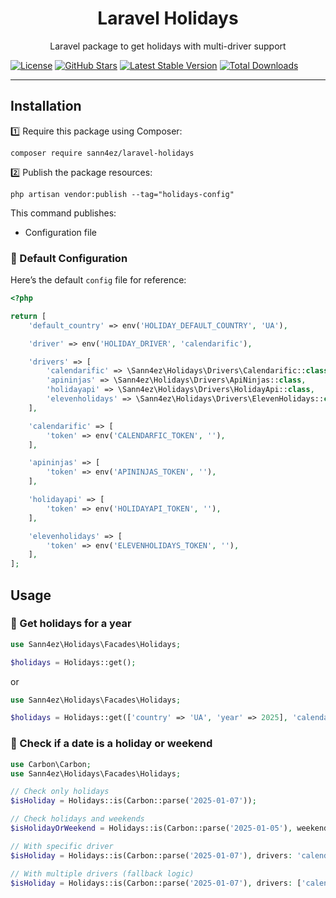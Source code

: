 <h1 align="center">Laravel Holidays</h1>

<p align="center">
Laravel package to get holidays with multi-driver support
</p>

[![License](https://img.shields.io/packagist/l/sann4ez/laravel-holidays.svg?style=for-the-badge)](https://packagist.org/packages/sann4ez/laravel-holidays)
[![GitHub Stars](https://img.shields.io/github/stars/sann4ez/laravel-holidays.svg?style=for-the-badge)](https://github.com/sann4ez/laravel-holidays)
[![Latest Stable Version](https://img.shields.io/packagist/v/sann4ez/laravel-holidays.svg?style=for-the-badge)](https://packagist.org/packages/sann4ez/laravel-holidays)
[![Total Downloads](https://img.shields.io/packagist/dt/sann4ez/laravel-holidays.svg?style=for-the-badge)](https://packagist.org/packages/sann4ez/laravel-holidays)

---

## Installation

1️⃣ Require this package using Composer:
```shell  
composer require sann4ez/laravel-holidays
```

2️⃣ Publish the package resources:
```shell  
php artisan vendor:publish --tag="holidays-config"
```

This command publishes:
- Configuration file

### 🔧 Default Configuration

Here’s the default `config` file for reference:
```php
<?php

return [
    'default_country' => env('HOLIDAY_DEFAULT_COUNTRY', 'UA'),

    'driver' => env('HOLIDAY_DRIVER', 'calendarific'),

    'drivers' => [
        'calendarific' => \Sann4ez\Holidays\Drivers\Calendarific::class,
        'apininjas' => \Sann4ez\Holidays\Drivers\ApiNinjas::class,              // У безкоштовному плані не можна вказувати рік, по дефолту поточний
        'holidayapi' => \Sann4ez\Holidays\Drivers\HolidayApi::class,            // Немає поточного року у безкоштовному плані
        'elevenholidays' => \Sann4ez\Holidays\Drivers\ElevenHolidays::class,
    ],

    'calendarific' => [
        'token' => env('CALENDARFIC_TOKEN', ''),
    ],

    'apininjas' => [
        'token' => env('APININJAS_TOKEN', ''),
    ],

    'holidayapi' => [
        'token' => env('HOLIDAYAPI_TOKEN', ''),
    ],

    'elevenholidays' => [
        'token' => env('ELEVENHOLIDAYS_TOKEN', ''),
    ],
];
```

## Usage

### 📝 Get holidays for a year

```php
use Sann4ez\Holidays\Facades\Holidays;

$holidays = Holidays::get();
```
or

```php
use Sann4ez\Holidays\Facades\Holidays;

$holidays = Holidays::get(['country' => 'UA', 'year' => 2025], 'calendarific');
```


### 🧐 Check if a date is a holiday or weekend

```php
use Carbon\Carbon;
use Sann4ez\Holidays\Facades\Holidays;

// Check only holidays
$isHoliday = Holidays::is(Carbon::parse('2025-01-07'));

// Check holidays and weekends
$isHolidayOrWeekend = Holidays::is(Carbon::parse('2025-01-05'), weekend: true);

// With specific driver
$isHoliday = Holidays::is(Carbon::parse('2025-01-07'), drivers: 'calendarific');

// With multiple drivers (fallback logic)
$isHoliday = Holidays::is(Carbon::parse('2025-01-07'), drivers: ['calendarific', 'holidayapi']);
```
